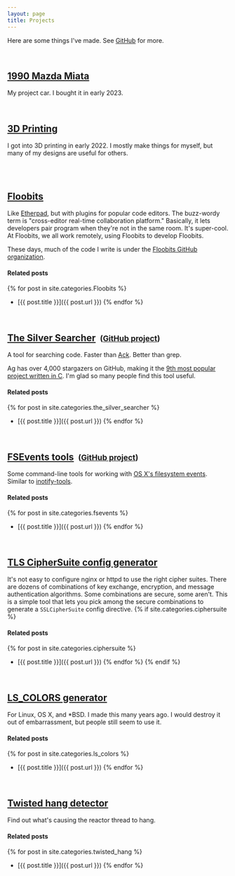 ```yaml
---
layout: page
title: Projects
---
```


Here are some things I've made. See [GitHub](https://github.com/ggreer) for more.

<br />

## [1990 Mazda Miata](/miata/)

My project car. I bought it in early 2023.

<br />


## [3D Printing](/3d/)

I got into 3D printing in early 2022. I mostly make things for myself, but many of my designs are useful for others.

<br />

<br />

## [Floobits](https://floobits.com/)
Like [Etherpad](http://en.wikipedia.org/wiki/Etherpad), but with plugins for popular code editors. The buzz-wordy term is "cross-editor real-time collaboration platform." Basically, it lets developers pair program when they're not in the same room. It's super-cool. At Floobits, we all work remotely, using Floobits to develop Floobits.

These days, much of the code I write is under the [Floobits GitHub organization](https://github.com/Floobits).
#### Related posts
{% for post in site.categories.Floobits %}
* [{{ post.title }}]({{ post.url }})
{% endfor %}

<br />

## [The Silver Searcher](/ag/) &nbsp;<small>([GitHub project](https://github.com/ggreer/the_silver_searcher))</small>
A tool for searching code. Faster than [Ack](http://betterthangrep.com/). Better than grep.  

Ag has over 4,000 stargazers on GitHub, making it the [9th most popular project written in C](https://github.com/search?l=C&o=desc&p=1&q=stars%3A%3E4000&ref=advsearch&s=stars&type=Repositories). I'm glad so many people find this tool useful.

#### Related posts
{% for post in site.categories.the_silver_searcher %}
* [{{ post.title }}]({{ post.url }})
{% endfor %}

<br />

## [FSEvents tools](/fsevents/) &nbsp;<small>([GitHub project](https://github.com/ggreer/fsevents-tools))</small>
Some command-line tools for working with [OS X's filesystem events](http://en.wikipedia.org/wiki/FSEvents). Similar to [inotify-tools](https://github.com/rvoicilas/inotify-tools).

#### Related posts
{% for post in site.categories.fsevents %}
* [{{ post.title }}]({{ post.url }})
{% endfor %}

<br />

## [TLS CipherSuite config generator](/ciphersuite/)
It's not easy to configure nginx or httpd to use the right cipher suites. There are dozens of combinations of key exchange, encryption, and message authentication algorithms. Some combinations are secure, some aren't. This is a simple tool that lets you pick among the secure combinations to generate a `SSLCipherSuite` config directive.
{% if site.categories.ciphersuite %}
#### Related posts
{% for post in site.categories.ciphersuite %}
* [{{ post.title }}]({{ post.url }})
{% endfor %}
{% endif %}

<br />

## [LS_COLORS generator](/lscolors/)
For Linux, OS X, and \*BSD. I made this many years ago. I would destroy it out of embarrassment, but people  still seem to use it.  
#### Related posts
{% for post in site.categories.ls_colors %}
* [{{ post.title }}]({{ post.url }})
{% endfor %}

<br />

## [Twisted hang detector](https://github.com/ggreer/twisted_hang)
Find out what's causing the reactor thread to hang.
#### Related posts
{% for post in site.categories.twisted_hang %}
* [{{ post.title }}]({{ post.url }})
{% endfor %}

<br />

<!--
## [Memex Trails](https://github.com/ggreer/memex_trails)
A Chrome extension to help you figure out the path you took to get to a site.
-->
